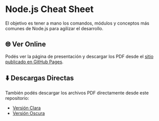 # Node.js Cheat Sheet

El objetivo es tener a mano los comandos, módulos y conceptos más comunes de Node.js para agilizar el desarrollo.

## 🌐 Ver Online

Podés ver la página de presentación y descargar los PDF desde el [sitio publicado en GitHub Pages](https://elmoteroloco.github.io/cheatsheet_node).

## ⬇️ Descargas Directas

También podés descargar los archivos PDF directamente desde este repositorio:

- [Versión Clara](./Node.js%20Cheat%20Sheet%20-%20claro.pdf)
- [Versión Oscura](./Node.js%20Cheat%20Sheet%20-%20oscuro.pdf)
